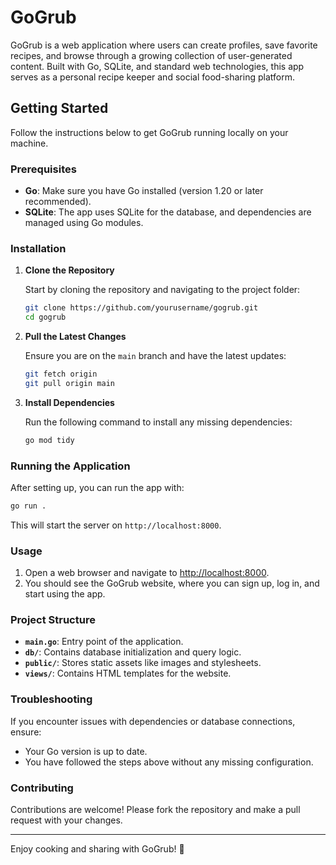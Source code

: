 # GoGrub

GoGrub is a web application where users can create profiles, save favorite recipes, and browse through a growing collection of user-generated content. Built with Go, SQLite, and standard web technologies, this app serves as a personal recipe keeper and social food-sharing platform.

## Getting Started

Follow the instructions below to get GoGrub running locally on your machine.

### Prerequisites

- **Go**: Make sure you have Go installed (version 1.20 or later recommended).
- **SQLite**: The app uses SQLite for the database, and dependencies are managed using Go modules.

### Installation

1. **Clone the Repository**

   Start by cloning the repository and navigating to the project folder:

   ```bash
   git clone https://github.com/yourusername/gogrub.git
   cd gogrub
   ```

2. **Pull the Latest Changes**

   Ensure you are on the `main` branch and have the latest updates:

   ```bash
   git fetch origin
   git pull origin main
   ```

3. **Install Dependencies**

   Run the following command to install any missing dependencies:

   ```bash
   go mod tidy
   ```

### Running the Application

After setting up, you can run the app with:

```bash
go run .
```

This will start the server on `http://localhost:8000`.

### Usage

1. Open a web browser and navigate to [http://localhost:8000](http://localhost:8000).
2. You should see the GoGrub website, where you can sign up, log in, and start using the app.

### Project Structure

- **`main.go`**: Entry point of the application.
- **`db/`**: Contains database initialization and query logic.
- **`public/`**: Stores static assets like images and stylesheets.
- **`views/`**: Contains HTML templates for the website.

### Troubleshooting

If you encounter issues with dependencies or database connections, ensure:
- Your Go version is up to date.
- You have followed the steps above without any missing configuration.

### Contributing

Contributions are welcome! Please fork the repository and make a pull request with your changes.

---

Enjoy cooking and sharing with GoGrub! 🍲
